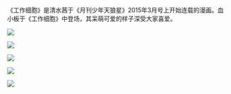 《工作细胞》是清水茜于《月刊少年天狼星》2015年3月号上开始连载的漫画。血小板于《工作细胞》中登场，其呆萌可爱的样子深受大家喜爱。

![](/uploads/images/1583075872.jpg)

![](/uploads/images/1583075881.jpg)

![](/uploads/images/1583075887.jpg)

![](/uploads/images/1583075897.jpg)

![](/uploads/images/1583075906.jpg)